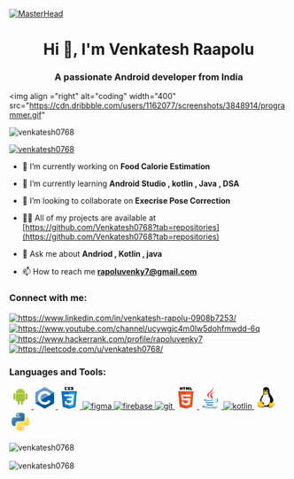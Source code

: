 [![MasterHead](https://1.bp.blogspot.com/-7A4WynwLsMw/XbBpCXG8fHI/AAAAAAAAMt4/uOa1bpLskYgrwGbllhSu2SDj_Mig8SXJQCLcBGAsYHQ/s1600/2000_600px.gif)](https://github.com/Venkatesh0768)

<h1 align="center">Hi 👋, I'm Venkatesh Raapolu</h1>
<h3 align="center">A passionate Android developer from India</h3>

<img align ="right" alt="coding" width="400" src="https://cdn.dribbble.com/users/1162077/screenshots/3848914/programmer.gif"

 
<p align="left"> <img src="https://komarev.com/ghpvc/?username=venkatesh0768&label=Profile%20views&color=0e75b6&style=flat" alt="venkatesh0768" /> </p>

<p align="left"> <a href="https://github.com/ryo-ma/github-profile-trophy"><img src="https://github-profile-trophy.vercel.app/?username=venkatesh0768" alt="venkatesh0768" /></a> </p>

- 🔭 I’m currently working on **Food Calorie Estimation**

- 🌱 I’m currently learning **Android Studio , kotlin , Java , DSA**

- 👯 I’m looking to collaborate on **Execrise Pose Correction**

- 👨‍💻 All of my projects are available at [https://github.com/Venkatesh0768?tab=repositories](https://github.com/Venkatesh0768?tab=repositories)

- 💬 Ask me about **Andriod , Kotlin , java**

- 📫 How to reach me **rapoluvenky7@gmail.com**

<h3 align="left">Connect with me:</h3>
<p align="left">
<a href="https://linkedin.com/in/https://www.linkedin.com/in/venkatesh-rapolu-0908b7253/" target="blank"><img align="center" src="https://raw.githubusercontent.com/rahuldkjain/github-profile-readme-generator/master/src/images/icons/Social/linked-in-alt.svg" alt="https://www.linkedin.com/in/venkatesh-rapolu-0908b7253/" height="30" width="40" /></a>
<a href="https://www.youtube.com/c/https://www.youtube.com/channel/ucywgjc4m0lw5dohfmwdd-6q" target="blank"><img align="center" src="https://raw.githubusercontent.com/rahuldkjain/github-profile-readme-generator/master/src/images/icons/Social/youtube.svg" alt="https://www.youtube.com/channel/ucywgjc4m0lw5dohfmwdd-6q" height="30" width="40" /></a>
<a href="https://www.hackerrank.com/https://www.hackerrank.com/profile/rapoluvenky7" target="blank"><img align="center" src="https://raw.githubusercontent.com/rahuldkjain/github-profile-readme-generator/master/src/images/icons/Social/hackerrank.svg" alt="https://www.hackerrank.com/profile/rapoluvenky7" height="30" width="40" /></a>
<a href="https://www.leetcode.com/https://leetcode.com/u/venkatesh0768/" target="blank"><img align="center" src="https://raw.githubusercontent.com/rahuldkjain/github-profile-readme-generator/master/src/images/icons/Social/leet-code.svg" alt="https://leetcode.com/u/venkatesh0768/" height="30" width="40" /></a>
</p>

<h3 align="left">Languages and Tools:</h3>
<p align="left"> <a href="https://developer.android.com" target="_blank" rel="noreferrer"> <img src="https://raw.githubusercontent.com/devicons/devicon/master/icons/android/android-original-wordmark.svg" alt="android" width="40" height="40"/> </a> <a href="https://www.cprogramming.com/" target="_blank" rel="noreferrer"> <img src="https://raw.githubusercontent.com/devicons/devicon/master/icons/c/c-original.svg" alt="c" width="40" height="40"/> </a> <a href="https://www.w3schools.com/css/" target="_blank" rel="noreferrer"> <img src="https://raw.githubusercontent.com/devicons/devicon/master/icons/css3/css3-original-wordmark.svg" alt="css3" width="40" height="40"/> </a> <a href="https://www.figma.com/" target="_blank" rel="noreferrer"> <img src="https://www.vectorlogo.zone/logos/figma/figma-icon.svg" alt="figma" width="40" height="40"/> </a> <a href="https://firebase.google.com/" target="_blank" rel="noreferrer"> <img src="https://www.vectorlogo.zone/logos/firebase/firebase-icon.svg" alt="firebase" width="40" height="40"/> </a> <a href="https://git-scm.com/" target="_blank" rel="noreferrer"> <img src="https://www.vectorlogo.zone/logos/git-scm/git-scm-icon.svg" alt="git" width="40" height="40"/> </a> <a href="https://www.w3.org/html/" target="_blank" rel="noreferrer"> <img src="https://raw.githubusercontent.com/devicons/devicon/master/icons/html5/html5-original-wordmark.svg" alt="html5" width="40" height="40"/> </a> <a href="https://www.java.com" target="_blank" rel="noreferrer"> <img src="https://raw.githubusercontent.com/devicons/devicon/master/icons/java/java-original.svg" alt="java" width="40" height="40"/> </a> <a href="https://kotlinlang.org" target="_blank" rel="noreferrer"> <img src="https://www.vectorlogo.zone/logos/kotlinlang/kotlinlang-icon.svg" alt="kotlin" width="40" height="40"/> </a> <a href="https://www.linux.org/" target="_blank" rel="noreferrer"> <img src="https://raw.githubusercontent.com/devicons/devicon/master/icons/linux/linux-original.svg" alt="linux" width="40" height="40"/> </a> <a href="https://www.python.org" target="_blank" rel="noreferrer"> <img src="https://raw.githubusercontent.com/devicons/devicon/master/icons/python/python-original.svg" alt="python" width="40" height="40"/> </a> </p>

<p><img align="center" src="https://github-readme-stats.vercel.app/api/top-langs?username=venkatesh0768&show_icons=true&locale=en&layout=compact" alt="venkatesh0768" /></p>

<p><img align="center" src="https://github-readme-streak-stats.herokuapp.com/?user=venkatesh0768&" alt="venkatesh0768" /></p>
